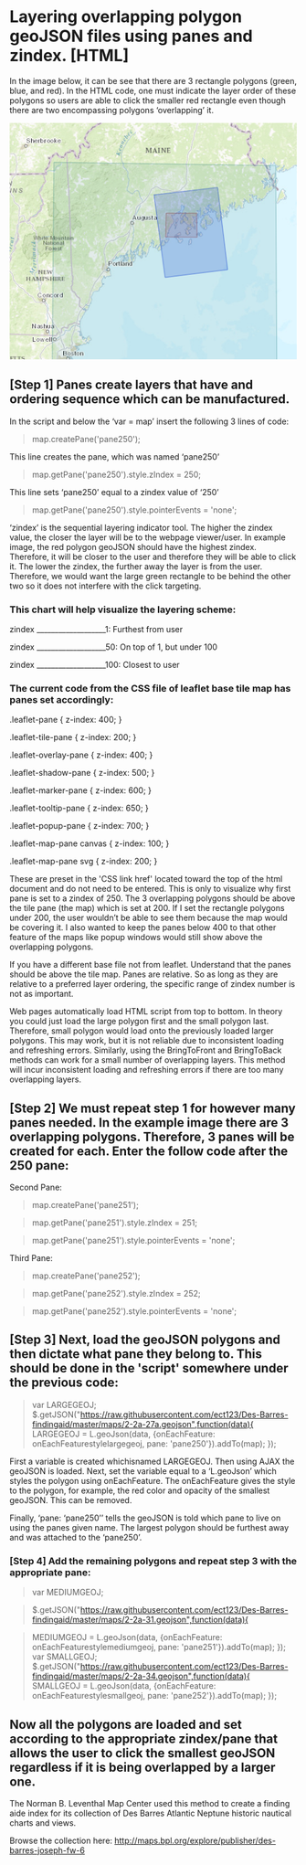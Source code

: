 # Layering overlapping polygon geoJSON files using panes and zindex. [HTML]

In the image below, it can be see that there are 3 rectangle polygons (green, blue, and red). In the HTML code, one must indicate the layer order of these polygons so users are able to click the smaller red rectangle even though there are two encompassing polygons ‘overlapping’ it.

![Alt text](/TemplatePNGreadme.png "Overlapping GeoJSON Polygons")

## [Step 1] Panes create layers that have and ordering sequence which can be manufactured.

In the script and below the ‘var = map’ insert the following 3 lines of code:

> map.createPane('pane250'); 

This line creates the pane, which was named ‘pane250’

> map.getPane('pane250').style.zIndex = 250;

This line sets ‘pane250’ equal to a zindex value of ‘250’ 

> map.getPane('pane250').style.pointerEvents = 'none';


‘zindex’ is the sequential layering indicator tool. The higher the zindex value, the closer the layer will be to the webpage viewer/user. In example image, the red polygon geoJSON should have the highest zindex. Therefore, it will be closer to the user and therefore they will be able to click it. The lower the zindex, the further away the layer is from the user. Therefore, we would want the large green rectangle to be behind the other two so it does not interfere with the click targeting.

### This chart will help visualize the layering scheme: 

zindex ___________________1:	Furthest from user

zindex ___________________50:	On top of 1, but under 100

zindex ___________________100:	Closest to user

### The current code from the CSS file of leaflet base tile map has panes set accordingly:

.leaflet-pane         { z-index: 400; }

.leaflet-tile-pane    { z-index: 200; }

.leaflet-overlay-pane { z-index: 400; }

.leaflet-shadow-pane  { z-index: 500; }

.leaflet-marker-pane  { z-index: 600; }

.leaflet-tooltip-pane   { z-index: 650; }

.leaflet-popup-pane   { z-index: 700; }

.leaflet-map-pane canvas { z-index: 100; }

.leaflet-map-pane svg    { z-index: 200; }	

These are preset in the 'CSS link href' located toward the top of the html document and do not need to be entered. This is only to visualize why first pane is set to a zindex of 250. The 3 overlapping polygons should be above the tile pane (the map) which is set at 200. If I set the rectangle polygons under 200, the user wouldn’t be able to see them because the map would be covering it. I also wanted to keep the panes below 400 to that other feature of the maps like popup windows would still show above the overlapping polygons.

If you have a different base file not from leaflet. Understand that the panes should be above the tile map. Panes are relative. So as long as they are relative to a preferred layer ordering, the specific range of zindex number is not as important.

Web pages automatically load HTML script from top to bottom. In theory you could just load the large polygon first and the small polygon last. Therefore, small polygon would load onto the previously loaded larger polygons. This may work, but it is not reliable due to inconsistent loading and refreshing errors. 
Similarly, using the BringToFront and BringToBack methods can work for a small number of overlapping layers. This method will incur inconsistent loading and refreshing errors if there are too many overlapping layers.

## [Step 2] We must repeat step 1 for however many panes needed. In the example image there are 3 overlapping polygons. Therefore, 3 panes will be created for each. Enter the follow code after the 250 pane:

Second Pane:

> map.createPane('pane251');

> map.getPane('pane251').style.zIndex = 251;

> map.getPane('pane251').style.pointerEvents = 'none';

Third Pane:

> map.createPane('pane252');

> map.getPane('pane252').style.zIndex = 252;

> map.getPane('pane252').style.pointerEvents = 'none';

## [Step 3] Next, load the geoJSON polygons and then dictate what pane they belong to. This should be done in the 'script' somewhere under the previous code:


> var LARGEGEOJ;
> $.getJSON("https://raw.githubusercontent.com/ect123/Des-Barres-findingaid/master/maps/2-2a-27a.geojson",function(data){ 
> LARGEGEOJ = L.geoJson(data, {onEachFeature: onEachFeaturestylelargegeoj, pane: 'pane250'}).addTo(map);
>  });

First a variable is created whichisnamed LARGEGEOJ. Then using AJAX the geoJSON is loaded. Next, set the variable equal to a ‘L.geoJson’ which styles the polygon using onEachFeature. The onEachFeature gives the style to the polygon, for example, the red color and opacity of the smallest geoJSON. This can be removed.

Finally, ‘pane: ‘pane250’’ tells the geoJSON is told which pane to live on using the panes given name. The largest polygon should be furthest away and was attached to the ‘pane250’.

### [Step 4] Add the remaining polygons and repeat step 3 with the appropriate pane:

> var MEDIUMGEOJ;

> $.getJSON("https://raw.githubusercontent.com/ect123/Des-Barres-findingaid/master/maps/2-2a-31.geojson",function(data){
    
> MEDIUMGEOJ = L.geoJson(data, {onEachFeature: onEachFeaturestylemediumgeoj, pane: 'pane251'}).addTo(map);
> });
> var SMALLGEOJ;
> $.getJSON("https://raw.githubusercontent.com/ect123/Des-Barres-findingaid/master/maps/2-2a-34.geojson",function(data){
> SMALLGEOJ = L.geoJson(data, {onEachFeature: onEachFeaturestylesmallgeoj, pane: 'pane252'}).addTo(map);
>  });


## Now all the polygons are loaded and set according to the appropriate zindex/pane that allows the user to click the smallest geoJSON regardless if it is being overlapped by a larger one.


The Norman B. Leventhal Map Center used this method to create a finding aide index for its collection of Des Barres Atlantic Neptune historic nautical charts and views.

Browse the collection here: http://maps.bpl.org/explore/publisher/des-barres-joseph-fw-6 




